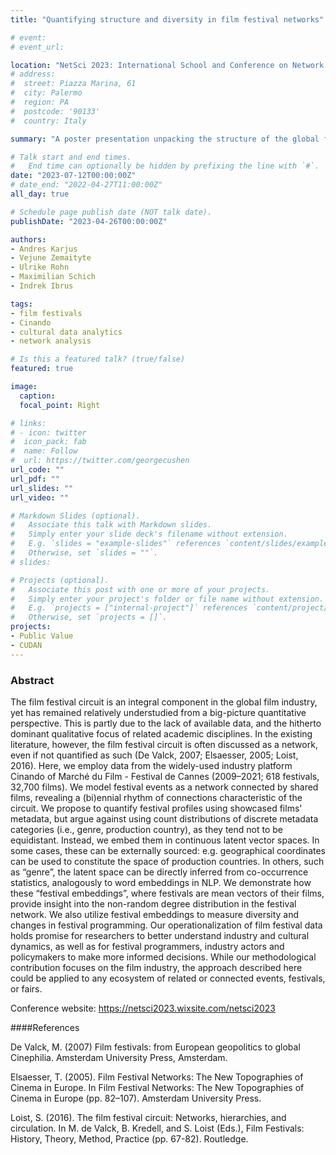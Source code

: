 ```yaml
---
title: "Quantifying structure and diversity in film festival networks"

# event: 
# event_url: 

location: "NetSci 2023: International School and Conference on Network Science, Central European University & Complexity Science Hub Vienna, Austria"
# address:
#  street: Piazza Marina, 61
#  city: Palermo
#  region: PA
#  postcode: '90133'
#  country: Italy

summary: "A poster presentation unpacking the structure of the global film festival network"

# Talk start and end times.
#   End time can optionally be hidden by prefixing the line with `#`.
date: "2023-07-12T00:00:00Z"
# date_end: "2022-04-27T11:00:00Z"
all_day: true

# Schedule page publish date (NOT talk date).
publishDate: "2023-04-26T00:00:00Z"

authors: 
- Andres Karjus
- Vejune Zemaityte
- Ulrike Rohn
- Maximilian Schich
- Indrek Ibrus

tags:
- film festivals
- Cinando
- cultural data analytics
- network analysis

# Is this a featured talk? (true/false)
featured: true

image:
  caption: 
  focal_point: Right

# links:
# - icon: twitter
#  icon_pack: fab
#  name: Follow
#  url: https://twitter.com/georgecushen
url_code: ""
url_pdf: ""
url_slides: ""
url_video: ""

# Markdown Slides (optional).
#   Associate this talk with Markdown slides.
#   Simply enter your slide deck's filename without extension.
#   E.g. `slides = "example-slides"` references `content/slides/example-slides.md`.
#   Otherwise, set `slides = ""`.
# slides:

# Projects (optional).
#   Associate this post with one or more of your projects.
#   Simply enter your project's folder or file name without extension.
#   E.g. `projects = ["internal-project"]` references `content/project/deep-learning/index.md`.
#   Otherwise, set `projects = []`.
projects:
- Public Value
- CUDAN
---
```


### Abstract

The film festival circuit is an integral component in the global film industry, yet has remained relatively understudied from a big-picture quantitative perspective. This is partly due to the lack of available data, and the hitherto dominant qualitative focus of related academic disciplines. In the existing literature, however, the film festival circuit is often discussed as a network, even if not quantified as such (De Valck, 2007; Elsaesser, 2005; Loist, 2016). Here, we employ data from the widely-used industry platform Cinando of Marché du Film - Festival de Cannes (2009–2021; 618 festivals, 32,700 films). We model festival events as a network connected by shared films, revealing a (bi)ennial rhythm of connections characteristic of the circuit. We propose to quantify festival profiles using showcased films' metadata, but argue against using count distributions of discrete metadata categories (i.e., genre, production country), as they tend not to be equidistant. Instead, we embed them in continuous latent vector spaces. In some cases, these can be externally sourced: e.g. geographical coordinates can be used to constitute the space of production countries. In others, such as “genre”, the latent space can be directly inferred from co-occurrence statistics, analogously to word embeddings in NLP. We demonstrate how these “festival embeddings”, where festivals are mean vectors of their films, provide insight into the non-random degree distribution in the festival network. We also utilize festival embeddings to measure diversity and changes in festival programming. Our operationalization of film festival data holds promise for researchers to better understand industry and cultural dynamics, as well as for festival programmers,  industry actors and policymakers to make more informed decisions. While our methodological contribution focuses on the film industry, the approach described here could be applied to any ecosystem of related or connected events, festivals, or fairs.

Conference website: https://netsci2023.wixsite.com/netsci2023

####References

De Valck, M. (2007) Film festivals: from European geopolitics to global Cinephilia. Amsterdam University Press, Amsterdam.

Elsaesser, T. (2005). Film Festival Networks: The New Topographies of Cinema in Europe. In Film Festival Networks: The New Topographies of Cinema in Europe (pp. 82–107). Amsterdam University Press. 

Loist, S. (2016). The film festival circuit: Networks, hierarchies, and circulation. In M. de Valck, B. Kredell, and S. Loist (Eds.), Film Festivals: History, Theory, Method, Practice (pp. 67-82). Routledge.